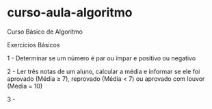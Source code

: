 # curso-aula-algoritmo
Curso Básico de Algoritmo

Exercicios Básicos

1 - Determinar se um número é par ou ímpar e positivo ou negativo

2 - Ler três notas de um aluno, calcular a média e informar se ele foi aprovado (Média ≥ 7), reprovado (Média < 7) ou aprovado com louvor (Média = 10)

3 - 
